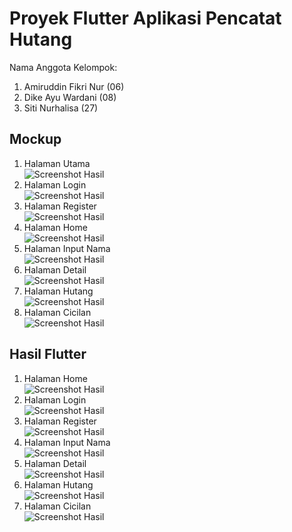 # Proyek Flutter Aplikasi Pencatat Hutang

Nama Anggota Kelompok:<br/>
1. Amiruddin Fikri Nur (06)<br/>
2. Dike Ayu Wardani (08)<br/>
3. Siti Nurhalisa (27)<br/>

## Mockup
1. Halaman Utama <br/>
![Screenshot Hasil](img/First%20Page.png)
2. Halaman Login <br/>
![Screenshot Hasil](img/Log%20In.png)
3. Halaman Register <br/>
![Screenshot Hasil](img/Register.png)
4. Halaman Home <br/>
![Screenshot Hasil](img/Home.png)
5. Halaman Input Nama <br/>
![Screenshot Hasil](img/Input%20Nama.png)
6. Halaman Detail <br/>
![Screenshot Hasil](img/Detail.png)
7. Halaman Hutang <br/>
![Screenshot Hasil](img/Input%20Hutang.png)
8. Halaman Cicilan <br/>
![Screenshot Hasil](img/Cicilan.png)

## Hasil Flutter
1. Halaman Home <br/>
![Screenshot Hasil](img/home.jpeg)
2. Halaman Login <br/>
![Screenshot Hasil](img/login.jpeg)
3. Halaman Register <br/>
![Screenshot Hasil](img/register.jpeg)
4. Halaman Input Nama <br/>
![Screenshot Hasil](img/input%20nama.jpeg)
5. Halaman Detail <br/>
![Screenshot Hasil](img/detail.jpeg)
6. Halaman Hutang <br/>
![Screenshot Hasil](img/hutang.jpeg)
7. Halaman Cicilan <br/>
![Screenshot Hasil](img/cicilan.jpeg)


